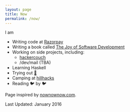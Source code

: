 ```yaml
---
layout: page
title: Now
permalink: /now/
---
```


I am

- Writing code at [Razorpay](https://razorpay.com)
- Writing a book called [The Joy of Software Development][josd]
- Working on side projects, including:
    + [hackercouch][hc]
    + /dev/mail (TBA)
- Learning Haskell
- Trying out [:gem:](http://crystal-lang.org/ "Crystal Language")
- Camping at [hillhacks][hh]
- Reading :bird: by :bird:

Page inspired by [nownownow.com](http://nownownow.com/about).

Last Updated: January 2016

[josd]: https://josd.captnemo.in/
[hc]: https://hackercouch.com
[hh]: https://hillhacks.in